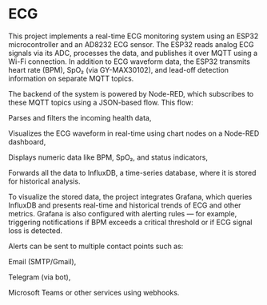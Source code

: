 # ECG
This project implements a real-time ECG monitoring system using an ESP32 microcontroller and an AD8232 ECG sensor. The ESP32 reads analog ECG signals via its ADC, processes the data, and publishes it over MQTT using a Wi-Fi connection. In addition to ECG waveform data, the ESP32 transmits heart rate (BPM), SpO₂ (via GY-MAX30102), and lead-off detection information on separate MQTT topics.

The backend of the system is powered by Node-RED, which subscribes to these MQTT topics using a JSON-based flow. This flow:

Parses and filters the incoming health data,

Visualizes the ECG waveform in real-time using chart nodes on a Node-RED dashboard,

Displays numeric data like BPM, SpO₂, and status indicators,

Forwards all the data to InfluxDB, a time-series database, where it is stored for historical analysis.

To visualize the stored data, the project integrates Grafana, which queries InfluxDB and presents real-time and historical trends of ECG and other metrics. Grafana is also configured with alerting rules — for example, triggering notifications if BPM exceeds a critical threshold or if ECG signal loss is detected.

Alerts can be sent to multiple contact points such as:

Email (SMTP/Gmail),

Telegram (via bot),

Microsoft Teams or other services using webhooks.
